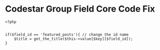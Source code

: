 # Codestar Group Field Core Code Fix

```
<?php   


if($field_id == 'featured_posts'){ // change the id name
	$title = get_the_title($this->value[$key][$field_id]);
}
```
